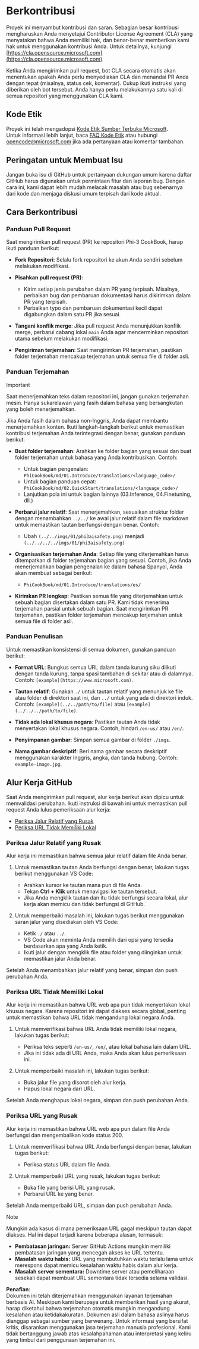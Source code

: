 # Berkontribusi

Proyek ini menyambut kontribusi dan saran. Sebagian besar kontribusi mengharuskan Anda menyetujui Contributor License Agreement (CLA) yang menyatakan bahwa Anda memiliki hak, dan benar-benar memberikan kami hak untuk menggunakan kontribusi Anda. Untuk detailnya, kunjungi [https://cla.opensource.microsoft.com](https://cla.opensource.microsoft.com)

Ketika Anda mengirimkan pull request, bot CLA secara otomatis akan menentukan apakah Anda perlu menyediakan CLA dan menandai PR Anda dengan tepat (misalnya, status cek, komentar). Cukup ikuti instruksi yang diberikan oleh bot tersebut. Anda hanya perlu melakukannya satu kali di semua repositori yang menggunakan CLA kami.

## Kode Etik

Proyek ini telah mengadopsi [Kode Etik Sumber Terbuka Microsoft](https://opensource.microsoft.com/codeofconduct/).  
Untuk informasi lebih lanjut, baca [FAQ Kode Etik](https://opensource.microsoft.com/codeofconduct/faq/) atau hubungi [opencode@microsoft.com](mailto:opencode@microsoft.com) jika ada pertanyaan atau komentar tambahan.

## Peringatan untuk Membuat Isu

Jangan buka isu di GitHub untuk pertanyaan dukungan umum karena daftar GitHub harus digunakan untuk permintaan fitur dan laporan bug. Dengan cara ini, kami dapat lebih mudah melacak masalah atau bug sebenarnya dari kode dan menjaga diskusi umum terpisah dari kode aktual.

## Cara Berkontribusi

### Panduan Pull Request

Saat mengirimkan pull request (PR) ke repositori Phi-3 CookBook, harap ikuti panduan berikut:

- **Fork Repositori**: Selalu fork repositori ke akun Anda sendiri sebelum melakukan modifikasi.

- **Pisahkan pull request (PR)**:
  - Kirim setiap jenis perubahan dalam PR yang terpisah. Misalnya, perbaikan bug dan pembaruan dokumentasi harus dikirimkan dalam PR yang terpisah.
  - Perbaikan typo dan pembaruan dokumentasi kecil dapat digabungkan dalam satu PR jika sesuai.

- **Tangani konflik merge**: Jika pull request Anda menunjukkan konflik merge, perbarui cabang lokal `main` Anda agar mencerminkan repositori utama sebelum melakukan modifikasi.

- **Pengiriman terjemahan**: Saat mengirimkan PR terjemahan, pastikan folder terjemahan mencakup terjemahan untuk semua file di folder asli.

### Panduan Terjemahan

> [!IMPORTANT]
>
> Saat menerjemahkan teks dalam repositori ini, jangan gunakan terjemahan mesin. Hanya sukarelawan yang fasih dalam bahasa yang bersangkutan yang boleh menerjemahkan.

Jika Anda fasih dalam bahasa non-Inggris, Anda dapat membantu menerjemahkan konten. Ikuti langkah-langkah berikut untuk memastikan kontribusi terjemahan Anda terintegrasi dengan benar, gunakan panduan berikut:

- **Buat folder terjemahan**: Arahkan ke folder bagian yang sesuai dan buat folder terjemahan untuk bahasa yang Anda kontribusikan. Contoh:
  - Untuk bagian pengenalan: `PhiCookBook/md/01.Introduce/translations/<language_code>/`
  - Untuk bagian panduan cepat: `PhiCookBook/md/02.QuickStart/translations/<language_code>/`
  - Lanjutkan pola ini untuk bagian lainnya (03.Inference, 04.Finetuning, dll.)

- **Perbarui jalur relatif**: Saat menerjemahkan, sesuaikan struktur folder dengan menambahkan `../../` ke awal jalur relatif dalam file markdown untuk memastikan tautan berfungsi dengan benar. Contoh:
  - Ubah `(../../imgs/01/phi3aisafety.png)` menjadi `(../../../../imgs/01/phi3aisafety.png)`

- **Organisasikan terjemahan Anda**: Setiap file yang diterjemahkan harus ditempatkan di folder terjemahan bagian yang sesuai. Contoh, jika Anda menerjemahkan bagian pengenalan ke dalam bahasa Spanyol, Anda akan membuat sebagai berikut:
  - `PhiCookBook/md/01.Introduce/translations/es/`

- **Kirimkan PR lengkap**: Pastikan semua file yang diterjemahkan untuk sebuah bagian disertakan dalam satu PR. Kami tidak menerima terjemahan parsial untuk sebuah bagian. Saat mengirimkan PR terjemahan, pastikan folder terjemahan mencakup terjemahan untuk semua file di folder asli.

### Panduan Penulisan

Untuk memastikan konsistensi di semua dokumen, gunakan panduan berikut:

- **Format URL**: Bungkus semua URL dalam tanda kurung siku diikuti dengan tanda kurung, tanpa spasi tambahan di sekitar atau di dalamnya. Contoh: `[example](https://www.microsoft.com)`.

- **Tautan relatif**: Gunakan `./` untuk tautan relatif yang menunjuk ke file atau folder di direktori saat ini, dan `../` untuk yang ada di direktori induk. Contoh: `[example](../../path/to/file)` atau `[example](../../../path/to/file)`.

- **Tidak ada lokal khusus negara**: Pastikan tautan Anda tidak menyertakan lokal khusus negara. Contoh, hindari `/en-us/` atau `/en/`.

- **Penyimpanan gambar**: Simpan semua gambar di folder `./imgs`.

- **Nama gambar deskriptif**: Beri nama gambar secara deskriptif menggunakan karakter Inggris, angka, dan tanda hubung. Contoh: `example-image.jpg`.

## Alur Kerja GitHub

Saat Anda mengirimkan pull request, alur kerja berikut akan dipicu untuk memvalidasi perubahan. Ikuti instruksi di bawah ini untuk memastikan pull request Anda lulus pemeriksaan alur kerja:

- [Periksa Jalur Relatif yang Rusak](../..)
- [Periksa URL Tidak Memiliki Lokal](../..)

### Periksa Jalur Relatif yang Rusak

Alur kerja ini memastikan bahwa semua jalur relatif dalam file Anda benar.

1. Untuk memastikan tautan Anda berfungsi dengan benar, lakukan tugas berikut menggunakan VS Code:
    - Arahkan kursor ke tautan mana pun di file Anda.
    - Tekan **Ctrl + Klik** untuk menavigasi ke tautan tersebut.
    - Jika Anda mengklik tautan dan itu tidak berfungsi secara lokal, alur kerja akan memicu dan tidak berfungsi di GitHub.

1. Untuk memperbaiki masalah ini, lakukan tugas berikut menggunakan saran jalur yang disediakan oleh VS Code:
    - Ketik `./` atau `../`.
    - VS Code akan meminta Anda memilih dari opsi yang tersedia berdasarkan apa yang Anda ketik.
    - Ikuti jalur dengan mengklik file atau folder yang diinginkan untuk memastikan jalur Anda benar.

Setelah Anda menambahkan jalur relatif yang benar, simpan dan push perubahan Anda.

### Periksa URL Tidak Memiliki Lokal

Alur kerja ini memastikan bahwa URL web apa pun tidak menyertakan lokal khusus negara. Karena repositori ini dapat diakses secara global, penting untuk memastikan bahwa URL tidak mengandung lokal negara Anda.

1. Untuk memverifikasi bahwa URL Anda tidak memiliki lokal negara, lakukan tugas berikut:

    - Periksa teks seperti `/en-us/`, `/en/`, atau lokal bahasa lain dalam URL.
    - Jika ini tidak ada di URL Anda, maka Anda akan lulus pemeriksaan ini.

1. Untuk memperbaiki masalah ini, lakukan tugas berikut:
    - Buka jalur file yang disorot oleh alur kerja.
    - Hapus lokal negara dari URL.

Setelah Anda menghapus lokal negara, simpan dan push perubahan Anda.

### Periksa URL yang Rusak

Alur kerja ini memastikan bahwa URL web apa pun dalam file Anda berfungsi dan mengembalikan kode status 200.

1. Untuk memverifikasi bahwa URL Anda berfungsi dengan benar, lakukan tugas berikut:
    - Periksa status URL dalam file Anda.

2. Untuk memperbaiki URL yang rusak, lakukan tugas berikut:
    - Buka file yang berisi URL yang rusak.
    - Perbarui URL ke yang benar.

Setelah Anda memperbaiki URL, simpan dan push perubahan Anda.

> [!NOTE]
>
> Mungkin ada kasus di mana pemeriksaan URL gagal meskipun tautan dapat diakses. Hal ini dapat terjadi karena beberapa alasan, termasuk:
>
> - **Pembatasan jaringan:** Server GitHub Actions mungkin memiliki pembatasan jaringan yang mencegah akses ke URL tertentu.
> - **Masalah waktu habis:** URL yang membutuhkan waktu terlalu lama untuk merespons dapat memicu kesalahan waktu habis dalam alur kerja.
> - **Masalah server sementara:** Downtime server atau pemeliharaan sesekali dapat membuat URL sementara tidak tersedia selama validasi.

**Penafian**:  
Dokumen ini telah diterjemahkan menggunakan layanan terjemahan berbasis AI. Meskipun kami berupaya untuk memberikan hasil yang akurat, harap diketahui bahwa terjemahan otomatis mungkin mengandung kesalahan atau ketidakakuratan. Dokumen asli dalam bahasa aslinya harus dianggap sebagai sumber yang berwenang. Untuk informasi yang bersifat kritis, disarankan menggunakan jasa terjemahan manusia profesional. Kami tidak bertanggung jawab atas kesalahpahaman atau interpretasi yang keliru yang timbul dari penggunaan terjemahan ini.